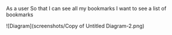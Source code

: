 As a user
So that I can see all my bookmarks
I want to see a list of bookmarks

![Diagram](screenshots/Copy of Untitled Diagram-2.png)
